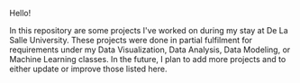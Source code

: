 Hello!

In this repository are some projects I've worked on during my stay at De La Salle University.
These projects were done in partial fulfilment for requirements under my Data Visualization, Data Analysis, Data Modeling, or Machine Learning classes.
In the future, I plan to add more projects and to either update or improve those listed here. 
